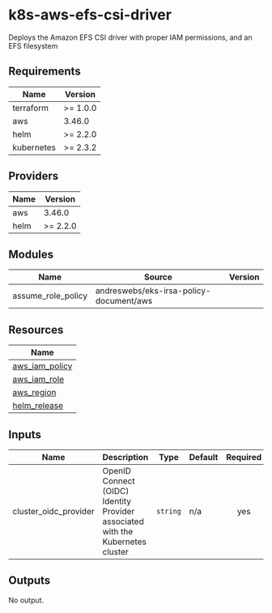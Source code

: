 # k8s-aws-efs-csi-driver

Deploys the Amazon EFS CSI driver with proper IAM permissions, and an EFS filesystem

## Requirements

| Name | Version |
|------|---------|
| terraform | >= 1.0.0 |
| aws | 3.46.0 |
| helm | >= 2.2.0 |
| kubernetes | >= 2.3.2 |

## Providers

| Name | Version |
|------|---------|
| aws | 3.46.0 |
| helm | >= 2.2.0 |

## Modules

| Name | Source | Version |
|------|--------|---------|
| assume_role_policy | andreswebs/eks-irsa-policy-document/aws |  |

## Resources

| Name |
|------|
| [aws_iam_policy](https://registry.terraform.io/providers/hashicorp/aws/3.46.0/docs/resources/iam_policy) |
| [aws_iam_role](https://registry.terraform.io/providers/hashicorp/aws/3.46.0/docs/resources/iam_role) |
| [aws_region](https://registry.terraform.io/providers/hashicorp/aws/3.46.0/docs/data-sources/region) |
| [helm_release](https://registry.terraform.io/providers/hashicorp/helm/latest/docs/resources/release) |

## Inputs

| Name | Description | Type | Default | Required |
|------|-------------|------|---------|:--------:|
| cluster\_oidc\_provider | OpenID Connect (OIDC) Identity Provider associated with the Kubernetes cluster | `string` | n/a | yes |

## Outputs

No output.
